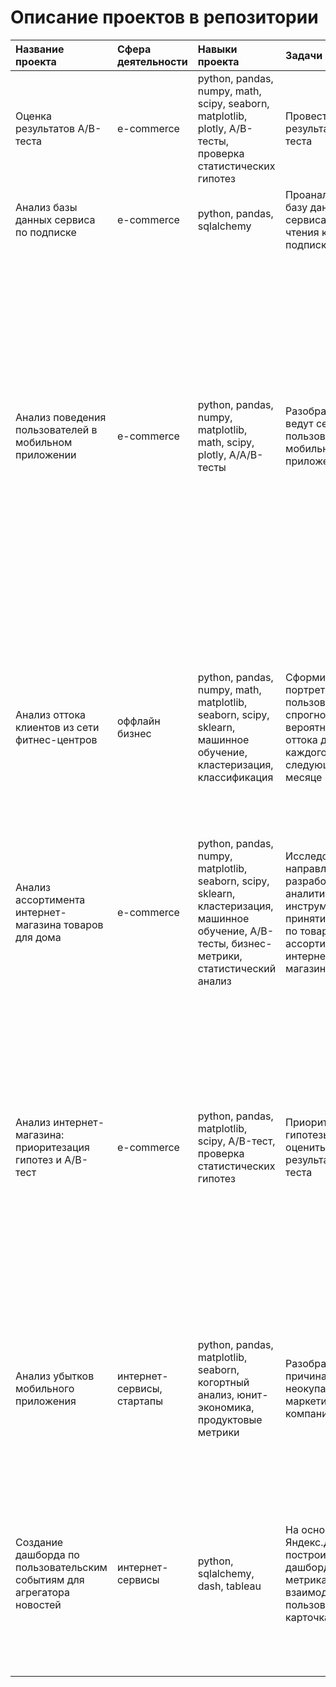 # Описание проектов в репозитории
| Название проекта | Сфера деятельности | Навыки проекта | Задачи проекта | Описание проекта | Ссылка |
| :--------------- | :----------------- | :------------- | :------------- | :--------------- | :----- |
| Оценка результатов А/В-теста | e-commerce | python, pandas, numpy, math, scipy, seaborn, matplotlib, plotly, A/B-тесты, проверка статистических гипотез | Провести оценку результатов А/В-теста | БУТКЕМП | [AB_test_project][1] |
| Анализ базы данных сервиса по подписке | e-commerce | python, pandas, sqlalchemy | Проанализировать базу данных сервиса для чтения книг по подписке | БУТКЕМП | [SQL_project][2] |
| Анализ поведения пользователей в мобильном приложении | e-commerce | python, pandas, numpy, matplotlib, math, scipy, plotly, A/A/B-тесты | Разобраться как ведут себя пользователи мобильного приложения | В данном проекте мной были изучены принципы событийной аналитики. Я построила воронку продаж, чтобы изучить путь пользователей до покупки. Проанализировала результаты A/B-теста введения новых шрифтов: сравнила 2 контрольных группы между собой, убедилась в правильном разделении трафика, а затем сравнила с тестовой группой. По результатам теста оказалось, что новый шрифт не повлияет на поведение пользователей. | [app_analysis][3] |
| Анализ оттока клиентов из сети фитнес-центров | оффлайн бизнес | python, pandas, numpy, math, matplotlib, seaborn, scipy, sklearn, машинное обучение, кластеризация, классификация | Сформировать портреты пользователей и спрогнозировать вероятность оттока для каждого клиента в следующем месяце | В данном проекте я использовала машинное обучение. Спрогнозировала вероятность оттока в следующем месяце для каждого клиента. Также сформировала типичные портреты пользователей,  выделив наиболее яркие группы, и проанализировала признаки, которые сильно влияют на отток. | [gym_analysis][4] |
| Анализ ассортимента интернет-магазина товаров для дома | e-commerce | python, pandas, numpy, matplotlib, seaborn, scipy, sklearn, кластеризация, машинное обучение, А/В-тесты, бизнес-метрики, статистический анализ  | Исследование направлено на разработку аналитических инструментов для принятия решений по товарному ассортименту интернет-магазина. | Буткемп-проект | [online_store_analysis][5] |
| Анализ интернет-магазина: приоритезация гипотез и A/B-тест | e-commerce | python, pandas, matplotlib, scipy, A/B-тест, проверка статистических гипотез | Приоритезировать гипотезы и оценить результаты А/В-теста | Проведена приоритизация гипотез по фреймворкам ICE и RICE. Затем провела анализ результатов A/B-теста, построила графики кумулятивной выручки, среднего чека и конверсии по группам. После посчитала статистическую значимость различий конверсий и средних чеков по сырым и очищенным данным. На основании анализа мной было принято решение о нецелесообразности дальнейшего проведения теста. | [online_store_analysis_AB_test][6] |
| Анализ убытков мобильного приложения | интернет-сервисы, стартапы | python, pandas, matplotlib, seaborn, когортный анализ, юнит-экономика, продуктовые метрики | Разобраться в причинах неокупаемости маркетинговой компании | Провела анализ данных приложения. Используя когортный анализ, рассчитала продуктовые метрики: LTV, CAC, Retention rate, DAU, WAU, MAU. Для расчета метрик использовала написанные ранее функции. | [procrastination_app_analysis][7] |
| Создание дашборда по пользовательским событиям для агрегатора новостей | интернет-сервисы | python, sqlalchemy, dash, tableau | На основе данных Яндекс.Дзен построить дашборд с метриками взаимодействия пользователей с карточками статей | Я написала скрипт пайплайна, который собирает данные за определенный период времени, и настроила его автономную работу. Для визуализации собранных данных написала скрипт дашборда с фильтрами. Также подготовила презентацию с полученными графиками.| [tableau_project][8] |

[1]:https://github.com/baconanna/Portfolio/blob/main/AB_test_project/
[2]:https://github.com/baconanna/Portfolio/blob/main/SQL_project/
[3]:https://github.com/baconanna/Portfolio/blob/main/app_analysis/
[4]:https://github.com/baconanna/Portfolio/blob/main/gym_analysis/
[5]:https://github.com/baconanna/Portfolio/tree/main/online_store_analysis
[6]:https://github.com/baconanna/Portfolio/tree/main/online_store_analysis_AB_test
[7]:https://github.com/baconanna/Portfolio/tree/main/procrastination_app_analysis
[8]:https://github.com/baconanna/Portfolio/tree/main/tableau_project
